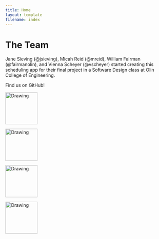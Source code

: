 ```yaml
---
title: Home
layout: template
filename: index
---
```


# The Team
Jane Sieving (@jsieving), Micah Reid (@mreid), William Fairman (@fairmanolin), and Vienna Scheyer (@vscheyer) started creating this scheduling app for their final project in a Software Design class at Olin College of Engineering.

Find us on GitHub!
<p>
<a href= "https://github.com/wfairmanolin">
<img src='https://avatars0.githubusercontent.com/u/31521968?s=200&v=4)](https://github.com/wfairmanolin' alt="Drawing" style= "width: 100px;"/>
</p>

<p>
<a href= "https://github.com/mhreid">
<img src='https://avatars0.githubusercontent.com/u/7905597?s=200&v=4)](https://github.com/mhreid' alt="Drawing" style= "width: 100px;"/>
</p>

<p>
<a href= "https://github.com/jsieving">
<img src='https://avatars3.githubusercontent.com/u/31548155?s=200&v=4)](https://github.com/jsieving' alt="Drawing" style= "width: 100px;"/>
</p>

<p>
<a href= "https://github.com/vscheyer">
<img src='https://avatars2.githubusercontent.com/u/18016746?s=200&v=4)](https://github.com/vscheyer' alt="Drawing" style= "width: 100px;"/>
</p>
